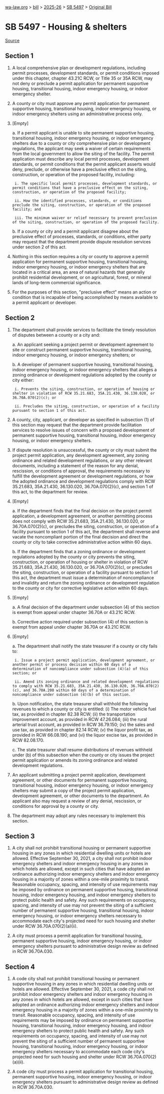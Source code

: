 [wa-law.org](/) > [bill](/bill/) > [2025-26](/bill/2025-26/) > [SB 5497](/bill/2025-26/sb/5497/) > [Original Bill](/bill/2025-26/sb/5497/1/)

# SB 5497 - Housing & shelters

[Source](http://lawfilesext.leg.wa.gov/biennium/2025-26/Pdf/Bills/Senate%20Bills/5497.pdf)

## Section 1
1. A local comprehensive plan or development regulations, including permit processes, development standards, or permit conditions imposed under this chapter, chapter 43.21C RCW, or Title 35 or 35A RCW, may not deny or preclude a permit application for permanent supportive housing, transitional housing, indoor emergency housing, or indoor emergency shelter.

2. A county or city must approve any permit application for permanent supportive housing, transitional housing, indoor emergency housing, or indoor emergency shelters using an administrative process only.

3. [Empty]

    a. If a permit applicant is unable to site permanent supportive housing, transitional housing, indoor emergency housing, or indoor emergency shelters due to a county or city comprehensive plan or development regulations, the applicant may seek a waiver of certain requirements from the local government to allow the siting of the facility. The permit application must describe any local permit processes, development standards, or permit conditions that the permit applicant asserts would deny, preclude, or otherwise have a preclusive effect on the siting, construction, or operation of the proposed facility, including:

        i. The specific local permit processes, development standards, or permit conditions that have a preclusive effect on the siting, construction, or operation of the proposed facility;

        ii. How the identified processes, standards, or conditions preclude the siting, construction, or operation of the proposed facility; and

        iii. The minimum waiver or relief necessary to prevent preclusion of the siting, construction, or operation of the proposed facility.

    b. If a county or city and a permit applicant disagree about the preclusive effect of processes, standards, or conditions, either party may request that the department provide dispute resolution services under section 2 of this act.

4. Nothing in this section requires a city or county to approve a permit application for permanent supportive housing, transitional housing, indoor emergency housing, or indoor emergency shelters that are located in a critical area, an area of natural hazards that generally prohibit residential development, or on agricultural, forest, or mineral lands of long-term commercial significance.

5. For the purposes of this section, "preclusive effect" means an action or condition that is incapable of being accomplished by means available to a permit applicant or developer.

## Section 2
1. The department shall provide services to facilitate the timely resolution of disputes between a county or a city and:

    a. An applicant seeking a project permit or development agreement to site or construct permanent supportive housing, transitional housing, indoor emergency housing, or indoor emergency shelters; or

    b. A developer of permanent supportive housing, transitional housing, indoor emergency housing, or indoor emergency shelters that alleges a zoning ordinance or development regulations adopted by the county or city either:

        i. Prevents the siting, construction, or operation of housing or shelter in violation of RCW 35.21.683, 35A.21.430, 36.130.020, or 36.70A.070(2)(c); or

        ii. Precludes the siting, construction, or operation of a facility pursuant to section 1 of this act.

2. A county, city, applicant, or developer as specified in subsection (1) of this section may request that the department provide facilitation services to resolve issues of concern with a proposed development of permanent supportive housing, transitional housing, indoor emergency housing, or indoor emergency shelters.

3. If dispute resolution is unsuccessful, the county or city must submit the project permit application, any development agreement, any zoning ordinance and related development regulations, or any other relevant documents, including a statement of the reason for any denial, rescission, or conditions of approval, the requirements necessary to fulfill the development agreement or development regulations, or how the adopted ordinance and development regulations comply with RCW 35.21.683, 35A.21.430, 36.130.020, 36.70A.070(2)(c), and section 1 of this act, to the department for review.

4. [Empty]

    a. If the department finds that the final decision on the project permit application, a development agreement, or another permitting process does not comply with RCW 35.21.683, 35A.21.430, 36.130.020, or 36.70A.070(2)(c), or precludes the siting, construction, or operation of a facility pursuant to section 1 of this act, the department shall reverse and vacate the noncompliant portion of the final decision and direct the county or city to take corrective administrative action within 60 days.

    b. If the department finds that a zoning ordinance or development regulations adopted by the county or city prevents the siting, construction, or operation of housing or shelter in violation of RCW 35.21.683, 35A.21.430, 36.130.020, or 36.70A.070(2)(c), or precludes the siting, construction, or operation of a facility pursuant to section 1 of this act, the department must issue a determination of noncompliance and invalidity and return the zoning ordinance or development regulation to the county or city for corrective legislative action within 60 days.

5. [Empty]

    a. A final decision of the department under subsection (4) of this section is exempt from appeal under chapter 36.70A or 43.21C RCW.

    b. Corrective action required under subsection (4) of this section is exempt from appeal under chapter 36.70A or 43.21C RCW.

6. [Empty]

    a. The department shall notify the state treasurer if a county or city fails to:

        i. Issue a project permit application, development agreement, or another permit or process decision within 60 days of a determination of noncompliance under subsection (4)(a) of this section; or

        ii. Amend its zoning ordinance and related development regulations to comply with RCW 35.21.683, 35A.21.430, 36.130.020, 36.70A.070(2)(c), and 36.70A.200 within 60 days of a determination of noncompliance under subsection (4)(b) of this section.

    b. Upon notification, the state treasurer shall withhold the following revenues to which a county or city is entitled: (i) The motor vehicle fuel tax, as provided in chapter 82.38 RCW; (ii) the transportation improvement account, as provided in RCW 47.26.084; (iii) the rural arterial trust account, as provided in RCW 36.79.150; (iv) the sales and use tax, as provided in chapter 82.14 RCW; (v) the liquor profit tax, as provided in RCW 66.08.190; and (vi) the liquor excise tax, as provided in RCW 82.08.170.

    c. The state treasurer shall resume distributions of revenues withheld under (b) of this subsection when the county or city issues the project permit application or amends its zoning ordinance and related development regulations.

7. An applicant submitting a project permit application, development agreement, or other documents for permanent supportive housing, transitional housing, indoor emergency housing, or indoor emergency shelters may submit a copy of the project permit application, development agreement, or other documents to the department. An applicant also may request a review of any denial, rescission, or conditions for approval by a county or city.

8. The department may adopt any rules necessary to implement this section.

## Section 3
1. A city shall not prohibit transitional housing or permanent supportive housing in any zones in which residential dwelling units or hotels are allowed. Effective September 30, 2021, a city shall not prohibit indoor emergency shelters and indoor emergency housing in any zones in which hotels are allowed, except in such cities that have adopted an ordinance authorizing indoor emergency shelters and indoor emergency housing in a majority of zones within a one-mile proximity to transit. Reasonable occupancy, spacing, and intensity of use requirements may be imposed by ordinance on permanent supportive housing, transitional housing, indoor emergency housing, and indoor emergency shelters to protect public health and safety. Any such requirements on occupancy, spacing, and intensity of use may not prevent the siting of a sufficient number of permanent supportive housing, transitional housing, indoor emergency housing, or indoor emergency shelters necessary to accommodate each city's projected need for such housing and shelter under RCW 36.70A.070(2)(a)(ii).

2. A city must process a permit application for transitional housing, permanent supportive housing, indoor emergency housing, or indoor emergency shelters pursuant to administrative design review as defined in RCW 36.70A.030.

## Section 4
1. A code city shall not prohibit transitional housing or permanent supportive housing in any zones in which residential dwelling units or hotels are allowed. Effective September 30, 2021, a code city shall not prohibit indoor emergency shelters and indoor emergency housing in any zones in which hotels are allowed, except in such cities that have adopted an ordinance authorizing indoor emergency shelters and indoor emergency housing in a majority of zones within a one-mile proximity to transit. Reasonable occupancy, spacing, and intensity of use requirements may be imposed by ordinance on permanent supportive housing, transitional housing, indoor emergency housing, and indoor emergency shelters to protect public health and safety. Any such requirements on occupancy, spacing, and intensity of use may not prevent the siting of a sufficient number of permanent supportive housing, transitional housing, indoor emergency housing, or indoor emergency shelters necessary to accommodate each code city's projected need for such housing and shelter under RCW 36.70A.070(2)(a)(ii).

2. A code city must process a permit application for transitional housing, permanent supportive housing, indoor emergency housing, or indoor emergency shelters pursuant to administrative design review as defined in RCW 36.70A.030.
